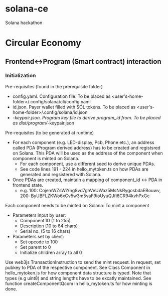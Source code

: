# solana-ce
Solana hackathon

# Circular Economy
## Frontend<->Program (Smart contract) interaction

### Initialization
Pre-requisites (found in the prerequisite folder)
- config.yaml. Configuration file. To be placed as <user's-home-folder>/.config/solana/cli/config.yaml
- id.json. Payer wallet filled with SOL tokens. To be placed as <user's-home-folder>/.config/solana/id.json
- *-keypair.json. Program key file to derive program_id from. To be placed as dist/program/*-keypair.json

Pre-requisites (to be generated at runtime)
- For each component (e.g. LED-display, Pcb, Phone etc.), an address called PDA (Program derived address) has to be created and registsred on Solana. This PDA will be used as the address of the component when component is minted on Solana.
  - For each component, use a different seed to derive unique PDAs.
  - See code lines 191 - 224 in hello_mytoken.ts on how PDAs are generated and regsistered with Solana.
- Once PDAs are created, maintain a mapping of component_id <-> PDA in frontend state.
  - e.g. 100: CojemWZsWiYng8vd7ghVeUWaz5MsNkRygosbdaEBouwv, 200: ByUBFLZKWo6xCv5w3m5vaF9ioUyuQJfi6CR94kvhPxGc

Each component needs to be minted on Solana:
To mint a component
- Parameters input by user:
  - Component ID (1 to 255)
  - Description (10 to 64 chars)
  - Serial no. (5 to 16 chars)
- Parameters set by client: 
  - Set opcode to 100
  - Set parent to 0
  - Initialize children array to all 0

Use web3js TransactionInstruction to send the mint request. In request, set pubkey to PDA of the respective component.
See Class Component in hello_mytoken.js for how component data structure is typed. Note that types (e.g uint8) and string lengths have to be excatly maintained. 
See function createComponentQcom in hello_mytoken.ts for how minting is done.


